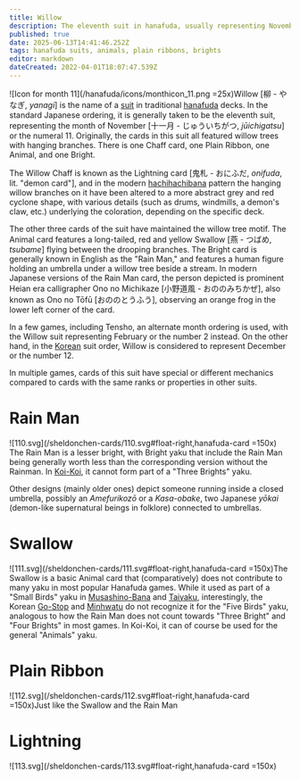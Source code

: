 ```yaml
---
title: Willow
description: The eleventh suit in hanafuda, usually representing November or the number 11
published: true
date: 2025-06-13T14:41:46.252Z
tags: hanafuda suits, animals, plain ribbons, brights
editor: markdown
dateCreated: 2022-04-01T18:07:47.539Z
---
```


![Icon for month 11](/hanafuda/icons/monthicon_11.png =25x)Willow [柳 - やなぎ, *yanagi*] is the name of a [suit](/en/hanafuda/suits) in traditional [hanafuda](/en/hanafuda) decks. In the standard Japanese ordering, it is generally taken to be the eleventh suit, representing the month of November [十一月 - じゅういちがつ, *jūichigatsu*] or the numeral 11. Originally, the cards in this suit all featured willow trees with hanging branches. There is one Chaff card, one Plain Ribbon, one Animal, and one Bright.

The Willow Chaff is known as the Lightning card [鬼札 - おにふだ, *onifuda*, lit. "demon card"], and in the modern [hachihachibana](/en/hanafuda/patterns/hachihachibana) pattern the hanging willow branches on it have been altered to a more abstract grey and red cyclone shape, with various details (such as drums, windmills, a demon's claw, etc.) underlying the coloration, depending on the specific deck.

The other three cards of the suit have maintained the willow tree motif. The Animal card features a long-tailed, red and yellow Swallow [燕 - つばめ, *tsubame*] flying between the drooping branches. The Bright card is generally known in English as the "Rain Man," and features a human figure holding an umbrella under a willow tree beside a stream. In modern Japanese versions of the Rain Man card, the person depicted is prominent Heian era calligrapher Ono no Michikaze [小野道風 - おののみちかぜ], also known as Ono no Tōfū [おののとうふう], observing an orange frog in the lower left corner of the card.

In a few games, including Tensho, an alternate month ordering is used, with the Willow suit representing February or the number 2 instead. On the other hand, in the [Korean](/en/hanafuda/hwatu) suit order, Willow is considered to represent December or the number 12.

In multiple games, cards of this suit have special or different mechanics compared to cards with the same ranks or properties in other suits.

# Rain Man
![110.svg](/sheldonchen-cards/110.svg#float-right,hanafuda-card =150x)
The Rain Man is a lesser bright, with Bright yaku that include the Rain Man being generally worth less than the corresponding version without the Rainman. In [Koi-Koi](/en/hanafuda/games/koi-koi), it cannot form part of a "Three Brights" yaku.

Other designs (mainly older ones) depict someone running inside a closed umbrella, possibly an *Amefurikozō* or a *Kasa-obake*, two Japanese *yōkai* (demon-like supernatural beings in folklore) connected to umbrellas.

# Swallow
![111.svg](/sheldonchen-cards/111.svg#float-right,hanafuda-card =150x)The Swallow is a basic Animal card that (comparatively) does not contribute to many yaku in most popular Hanafuda games.
While it used as part of a "Small Birds" yaku in [Musashino-Bana](/en/hanafuda/games/musashino-bana) and [Taiyaku](/en/hanafuda/games/taiyaku), interestingly, the Korean [Go-Stop](/en/hanafuda/games/go-stop) and [Minhwatu](/en/hanafuda/games/minhwatu)  do not recognize it for the "Five Birds" yaku, analogous to how the Rain Man does not count towards "Three Bright" and "Four Brights" in most games.
In Koi-Koi, it can of course be used for the general "Animals" yaku.
# Plain Ribbon
![112.svg](/sheldonchen-cards/112.svg#float-right,hanafuda-card =150x)Just like the Swallow and the Rain Man

# Lightning
![113.svg](/sheldonchen-cards/113.svg#float-right,hanafuda-card =150x)
